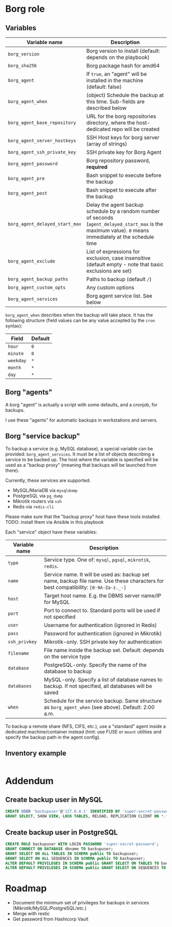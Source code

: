# Borg role

## Variables

| Variable name | Description |
| ----- | ----- |
| `borg_version` | Borg version to install (default: depends on the playbook) |
| `borg_sha256` | Borg package hash for amd64 |
| `borg_agent` | If `true`, an "agent" will be installed in the machine (default: false) |
| `borg_agent_when` | (object) Schedule the backup at this time. Sub-fields are described below |
| `borg_agent_base_repository` | URL for the borg repositories directory, where the host-dedicated repo will be created |
| `borg_agent_server_hostkeys` | SSH Host keys for borg server (array of strings) |
| `borg_agent_ssh_private_key` | SSH private key for Borg Agent |
| `borg_agent_password` | Borg repository password, **required** |
| `borg_agent_pre` | Bash snippet to execute before the backup |
| `borg_agent_post` | Bash snippet to execute after the backup |
| `borg_agent_delayed_start_max` | Delay the agent backup schedule by a random number of seconds (`agent_delayed_start_max` is the maximum value). `0` means immediately at the schedule time |
| `borg_agent_exclude` | List of expressions for exclusion, case insensitive (default empty - note that basic exclusions are set) |
| `borg_agent_backup_paths` | Paths to backup (default `/`) |
| `borg_agent_custom_opts` | Any custom options |
| `borg_agent_services` | Borg agent service list. See below |
<!--
| `rclone` | Installs `rclone` and configure a remote sync with rclone, (default: false) |
| `rclone_prune` | Do a periodical pruning of rclone remote repository, (default: false) |
| `rclone_config_path` | Rclone configuration path (on the remote machine) |
| `rclone_repository` | Rclone repository URL |
| `rclone_password` | Rclone borg repository password | -->

`borg_agent_when` describes when the backup will take place. It has the following structure (field values can be any value accepted by the `cron` syntax):

| Field     | Default |
| --------- | ------- |
| `hour`    | `0`     |
| `minute`  | `0`     |
| `weekday` | `*`     |
| `month`   | `*`     |
| `day`     | `*`     |

## Borg "agents"

A borg "agent" is actually a script with some defaults, and a cronjob, for backups.

I use these "agents" for automatic backups in workstations and servers.

## Borg "service backup"

To backup a service (e.g. MySQL database), a special variable can be provided: `borg_agent_services`. It must be a list of objects describing a service to be backed up. The host where the variable is specified will be used as a "backup proxy" (meaning that backups will be launched from there).

Currently, these services are supported:

* MySQL/MariaDB via `mysqldump`
* PostgreSQL via `pg_dump`
* Mikrotik routers via `ssh`
* Redis via `redis-cli`

Please make sure that the "backup proxy" host have these tools installed. TODO: install them via Ansible in this playbook

Each "service" object have these variables:

| Variable name | Description |
| ------------- | ----- |
| `type`        | Service type. One of: `mysql`, `pgsql`, `mikrotik`, `redis`. |
| `name`        | Service name. It will be used as: backup set name, backup file name. Use these characters for best compatibility: `[0-9A-Za-z._-]` |
| `host`        | Target host name. E.g. the DBMS server name/IP for MySQL |
| `port`        | Port to connect to. Standard ports will be used if not specified |
| `user`        | Username for authentication (ignored in Redis) |
| `pass`        | Password for authentication (ignored in Mikrotik) |
| `ssh_privkey` | Mikrotik-only. SSH private key for authentication |
| `filename`    | File name inside the backup set. Default: depends on the service type |
| `database`    | PostgreSQL-only. Specify the name of the database to backup |
| `databases`   | MySQL-only. Specify a list of database names to backup. If not specified, all databases will be saved |
| `when`        | Schedule for the service backup. Same structure as `borg_agent_when` (see above). Default: 2:00 a.m. |

To backup a remote share (NFS, CIFS, etc.), use a "standard" agent inside a dedicated machine/container instead (hint: use FUSE or `mount` utilities and specify the backup path in the agent config).

## Inventory example

```yaml
```

# Addendum

## Create backup user in MySQL

```sql
CREATE USER 'backupuser'@'127.0.0.1' IDENTIFIED BY 'super-secret-password';
GRANT SELECT, SHOW VIEW, LOCK TABLES, RELOAD, REPLICATION CLIENT ON *.* TO 'backupuser'@'127.0.0.1';
```

## Create backup user in PostgreSQL

```sql
CREATE ROLE backupuser WITH LOGIN PASSWORD 'super-secret-password';
GRANT CONNECT ON DATABASE dbname TO backupuser;
GRANT SELECT ON ALL TABLES IN SCHEMA public TO backupuser;
GRANT SELECT ON ALL SEQUENCES IN SCHEMA public TO backupuser;
ALTER DEFAULT PRIVILEGES IN SCHEMA public GRANT SELECT ON TABLES TO backupuser;
ALTER DEFAULT PRIVILEGES IN SCHEMA public GRANT SELECT ON SEQUENCES TO backupuser;
```

# Roadmap

* Document the minimum set of privileges for backups in services (Mikrotik/MySQL/PostgreSQL/etc.)
* Merge with restic
* Get password from Hashicorp Vault
